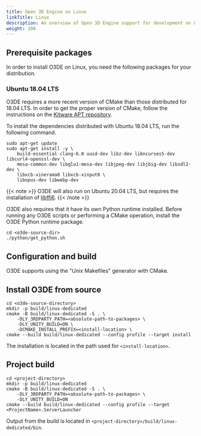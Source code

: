 ```yaml
---
title: Open 3D Engine on Linux
linkTitle: Linux
description: An overview of Open 3D Engine support for development on Linux.
weight: 200
---
```


## Prerequisite packages

In order to install O3DE on Linux, you need the following packages for your distribution.

### Ubuntu 18.04 LTS

O3DE requires a more recent version of CMake than those distributed for 18.04 LTS. In order to get
the proper version of CMake, follow the instructions on the [Kitware APT repository](https://apt.kitware.com/).

To install the dependencies distributed with Ubuntu 18.04 LTS, run the following command.

```shell
sudo apt-get update
sudo apt-get install -y \
    build-essential clang-6.0 uuid-dev libz-dev libncurses5-dev libcurl4-openssl-dev \
    mesa-common-dev libglu1-mesa-dev libjpeg-dev libjbig-dev libsdl2-dev \
    libxcb-xinerama0 libxcb-xinput0 \
    libopus-dev libwebp-dev
```

{{< note >}}
O3DE will also run on Ubuntu 20.04 LTS, but requires the installation of [libffi6](http://mirrors.kernel.org/ubuntu/pool/main/libf/libffi/libffi6_3.2.1-8_amd64.deb).
{{< /note >}}

O3DE also requires that it have its own Python runtime installed. Before running any O3DE scripts or performing a CMake operation, install the O3DE Python runtime package.

```shell
cd <o3de-source-dir>
./python/get_python.sh
```

## Configuration and build

O3DE supports using the "Unix Makefiles" generator with CMake.

## Install O3DE from source

```shell
cd <o3de-source-directory>
mkdir -p build/linux-dedicated
cmake -B build/linux-dedicated -S . \
    -DLY_3RDPARTY_PATH=<absolute-path-to-packages> \
    -DLY_UNITY_BUILD=ON \
    -DCMAKE_INSTALL_PREFIX=<install-location> \
cmake --build build/linux-dedicated --config profile --target install
```

The installation is located in the path used for `<install-location>`.

## Project build

```shell
cd <project-directory>
mkdir -p build/linux-dedicated
cmake -B build/linux-dedicated -S . \
    -DLY_3RDPARTY_PATH=<absolute-path-to-packages> \
    -DLY_UNITY_BUILD=ON
cmake --build build/linux-dedicated --config profile --target <ProjectName>.ServerLauncher
```

Output from the build is located in `<project-directory>/build/linux-dedicated/bin`.
